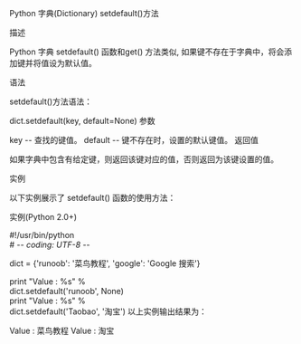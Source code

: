 Python 字典(Dictionary) setdefault()方法

描述

Python 字典 setdefault() 函数和get() 方法类似, 如果键不存在于字典中，将会添加键并将值设为默认值。

语法

setdefault()方法语法：

dict.setdefault(key, default=None)
参数

key -- 查找的键值。
default -- 键不存在时，设置的默认键值。
返回值

如果字典中包含有给定键，则返回该键对应的值，否则返回为该键设置的值。

实例

以下实例展示了 setdefault() 函数的使用方法：

实例(Python 2.0+)

#!/usr/bin/python    
\# -*- coding: UTF-8 -*- 

dict = {'runoob': '菜鸟教程', 'google': 'Google 搜索'}   

print  "Value : %s" %   
dict.setdefault('runoob', None)   
print  "Value : %s" %   
dict.setdefault('Taobao', '淘宝')
以上实例输出结果为：

Value : 菜鸟教程
Value : 淘宝
